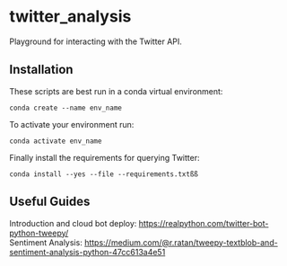 # twitter_analysis
Playground for interacting with the Twitter API.

## Installation

These scripts are best run in a conda virtual environment:

```
conda create --name env_name
```

To activate your environment run:

```
conda activate env_name
```

Finally install the requirements for querying Twitter:

```
conda install --yes --file --requirements.txtßß
```

## Useful Guides

Introduction and cloud bot deploy: https://realpython.com/twitter-bot-python-tweepy/  
Sentiment Analysis: https://medium.com/@r.ratan/tweepy-textblob-and-sentiment-analysis-python-47cc613a4e51
